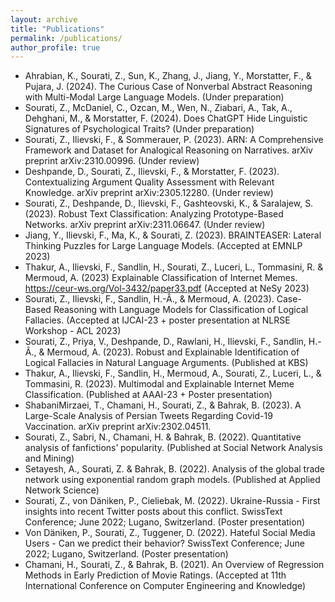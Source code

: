 ```yaml
---
layout: archive
title: "Publications"
permalink: /publications/
author_profile: true
---
```


- Ahrabian, K., Sourati, Z., Sun, K., Zhang, J., Jiang, Y., Morstatter, F., & Pujara, J. (2024). The Curious Case of Nonverbal Abstract Reasoning with Multi-Modal Large Language Models. (Under preparation)
- Sourati, Z., McDaniel, C., Ozcan, M., Wen, N., Ziabari, A., Tak, A., Dehghani, M., & Morstatter, F. (2024). Does ChatGPT Hide Linguistic Signatures of Psychological Traits? (Under preparation)
- Sourati, Z., Ilievski, F., & Sommerauer, P. (2023). ARN: A Comprehensive Framework and Dataset for Analogical Reasoning on Narratives. arXiv preprint arXiv:2310.00996. (Under review)
- Deshpande, D., Sourati, Z., Ilievski, F., & Morstatter, F. (2023). Contextualizing Argument Quality Assessment with Relevant Knowledge. arXiv preprint arXiv:2305.12280. (Under review)
- Sourati, Z., Deshpande, D., Ilievski, F., Gashteovski, K., & Saralajew, S. (2023). Robust Text Classification: Analyzing Prototype-Based Networks. arXiv preprint arXiv:2311.06647. (Under review)
-	Jiang, Y., Ilievski, F., Ma, K., & Sourati, Z. (2023). BRAINTEASER: Lateral Thinking Puzzles for Large Language Models. (Accepted at EMNLP 2023)
-	Thakur, A., Ilievski, F., Sandlin, H., Sourati, Z., Luceri, L., Tommasini, R. & Mermoud, A. (2023) Explainable Classification of Internet Memes. https://ceur-ws.org/Vol-3432/paper33.pdf (Accepted at NeSy 2023)
-	Sourati, Z., Ilievski, F., Sandlin, H.-Â., & Mermoud, A. (2023). Case-Based Reasoning with Language Models for Classification of Logical Fallacies. (Accepted at IJCAI-23 + poster presentation at NLRSE Workshop - ACL 2023)
-	Sourati, Z., Priya, V., Deshpande, D., Rawlani, H., Ilievski, F., Sandlin, H.-Â., & Mermoud, A. (2023). Robust and Explainable Identification of Logical Fallacies in Natural Language Arguments. (Published at KBS)
-	Thakur, A., Ilievski, F., Sandlin, H., Mermoud, A., Sourati, Z., Luceri, L., & Tommasini, R. (2023). Multimodal and Explainable Internet Meme Classification. (Published at AAAI-23 + Poster presentation)
-	ShabaniMirzaei, T., Chamani, H., Sourati, Z., & Bahrak, B. (2023). A Large-Scale Analysis of Persian Tweets Regarding Covid-19 Vaccination. arXiv preprint arXiv:2302.04511. 
-	Sourati, Z., Sabri, N., Chamani, H. & Bahrak, B. (2022). Quantitative analysis of fanfictions’ popularity. (Published at Social Network Analysis and Mining)
-	Setayesh, A., Sourati, Z. & Bahrak, B. (2022). Analysis of the global trade network using exponential random graph models. (Published at Applied Network Science)
-	Sourati, Z., von Däniken, P., Cieliebak, M. (2022). Ukraine-Russia - First insights into recent Twitter posts about this conflict. SwissText Conference; June 2022; Lugano, Switzerland. (Poster presentation)
-	Von Däniken, P., Sourati, Z., Tuggener, D. (2022). Hateful Social Media Users - Can we predict their behavior? SwissText Conference; June 2022; Lugano, Switzerland. (Poster presentation)
-	Chamani, H., Sourati, Z., & Bahrak, B. (2021). An Overview of Regression Methods in Early Prediction of Movie Ratings. (Accepted at 11th International Conference on Computer Engineering and Knowledge)


